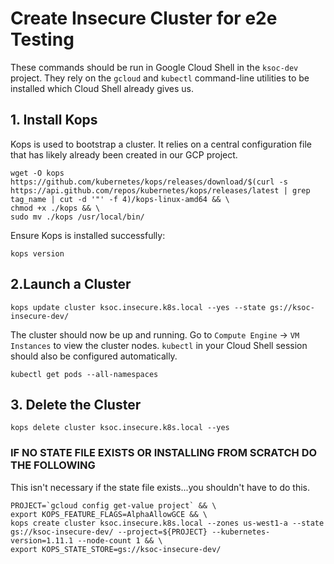 # Create Insecure Cluster for e2e Testing

These commands should be run in Google Cloud Shell in the `ksoc-dev` project. They rely on the `gcloud` and `kubectl` command-line utilities to be installed which Cloud Shell already gives us.

## 1. Install Kops
Kops is used to bootstrap a cluster. It relies on a central configuration file that has likely already been created in our GCP project.

```
wget -O kops https://github.com/kubernetes/kops/releases/download/$(curl -s https://api.github.com/repos/kubernetes/kops/releases/latest | grep tag_name | cut -d '"' -f 4)/kops-linux-amd64 && \
chmod +x ./kops && \
sudo mv ./kops /usr/local/bin/
```

Ensure Kops is installed successfully:
```
kops version
```

## 2.Launch a Cluster
```
kops update cluster ksoc.insecure.k8s.local --yes --state gs://ksoc-insecure-dev/
```

The cluster should now be up and running. Go to `Compute Engine` -> `VM Instances` to view the cluster nodes. `kubectl` in your Cloud Shell session should also be configured automatically.

```
kubectl get pods --all-namespaces   
```

## 3. Delete the Cluster
```
kops delete cluster ksoc.insecure.k8s.local --yes
```

### IF NO STATE FILE EXISTS OR INSTALLING FROM SCRATCH DO THE FOLLOWING

This isn't necessary if the state file exists...you shouldn't have to do this.
```
PROJECT=`gcloud config get-value project` && \
export KOPS_FEATURE_FLAGS=AlphaAllowGCE && \
kops create cluster ksoc.insecure.k8s.local --zones us-west1-a --state gs://ksoc-insecure-dev/ --project=${PROJECT} --kubernetes-version=1.11.1 --node-count 1 && \
export KOPS_STATE_STORE=gs://ksoc-insecure-dev/
```


